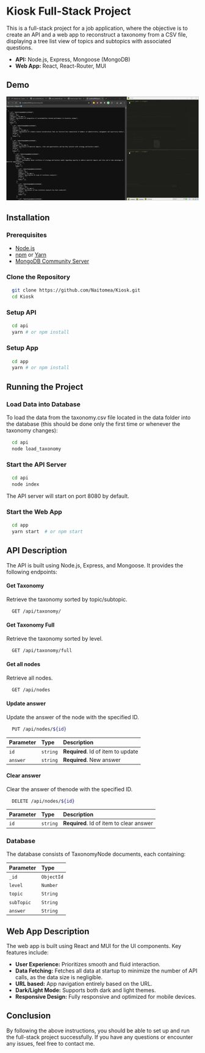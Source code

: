 
# Kiosk Full-Stack Project

This is a full-stack project for a job application, where the objective is to create an API and a web app to reconstruct a taxonomy from a CSV file, displaying a tree list view of topics and subtopics with associated questions.

- **API:** Node.js, Express, Mongoose (MongoDB)
- **Web App:** React, React-Router, MUI

## Demo

![App Preview](preview.gif)

## Installation

### Prerequisites

- [Node.js](https://nodejs.org/)
- [npm](https://www.npmjs.com/) or [Yarn](https://yarnpkg.com/)
- [MongoDB Community Server](https://www.mongodb.com/try/download/community)

### Clone the Repository

```bash
  git clone https://github.com/Naitomea/Kiosk.git
  cd Kiosk
```

### Setup API

```bash
  cd api
  yarn # or npm install
```

### Setup App

```bash
  cd app
  yarn # or npm install
```
    
## Running the Project

### Load Data into Database

To load the data from the taxonomy.csv file located in the data folder into the database (this should be done only the first time or whenever the taxonomy changes):

```bash
  cd api
  node load_taxonomy
```

### Start the API Server

```bash
  cd api
  node index
```

The API server will start on port 8080 by default.

### Start the Web App

```bash
  cd app
  yarn start  # or npm start
```
## API Description

The API is built using Node.js, Express, and Mongoose. It provides the following endpoints:

#### Get Taxonomy

Retrieve the taxonomy sorted by topic/subtopic.

```bash
  GET /api/taxonomy/
```

#### Get Taxonomy Full

Retrieve the taxonomy sorted by level.

```bash
  GET /api/taxonomy/full
```

#### Get all nodes

Retrieve all nodes.

```bash
  GET /api/nodes
```

#### Update answer

Update the answer of the node with the specified ID.

```bash
  PUT /api/nodes/${id}
```

| Parameter | Type     | Description                       |
| :-------- | :------- | :-------------------------------- |
| `id`      | `string` | **Required**. Id of item to update |
| `answer`  | `string` | **Required**. New answer |

#### Clear answer

Clear the answer of thenode with the specified ID.

```bash
  DELETE /api/nodes/${id}
```

| Parameter | Type     | Description                       |
| :-------- | :------- | :-------------------------------- |
| `id`      | `string` | **Required**. Id of item to clear answer |

### Database

The database consists of TaxonomyNode documents, each containing:

| Parameter  | Type       | 
| :--------- | :--------- | 
| `_id`      | `ObjectId` |
| `level`    | `Number`   |
| `topic`    | `String`   |
| `subTopic` | `String`   |
| `answer`   | `String`   |

## Web App Description

The web app is built using React and MUI for the UI components. Key features include:

- **User Experience:** Prioritizes smooth and fluid interaction.
- **Data Fetching:** Fetches all data at startup to minimize the number of API calls, as the data size is negligible.
- **URL based:** App navigation entirely based on the URL.
- **Dark/Light Mode:** Supports both dark and light themes.
- **Responsive Design:** Fully responsive and optimized for mobile devices.

## Conclusion

By following the above instructions, you should be able to set up and run the full-stack project successfully. If you have any questions or encounter any issues, feel free to contact me.